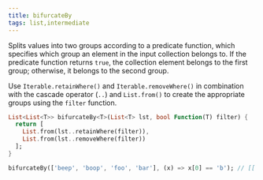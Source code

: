 ```yaml
---
title: bifurcateBy
tags: list,intermediate
---
```


Splits values into two groups according to a predicate function, which specifies which group an element in the input collection belongs to. 
If the predicate function returns `true`, the collection element belongs to the first group; otherwise, it belongs to the second group.

Use `Iterable.retainWhere()` and `Iterable.removeWhere()` in combination with the cascade operator (`..`) and `List.from()` to create the appropriate groups using the `filter` function.

```dart
List<List<T>> bifurcateBy<T>(List<T> lst, bool Function(T) filter) {
  return [
    List.from(lst..retainWhere(filter)),
    List.from(lst..removeWhere(filter))
  ];
}
```

```dart
bifurcateBy(['beep', 'boop', 'foo', 'bar'], (x) => x[0] == 'b'); // [['beep', 'boop', 'bar'], ['foo']]
```
